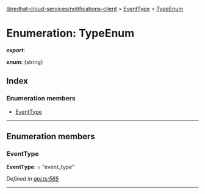 [@redhat-cloud-services/notifications-client](../README.md) > [EventType](../modules/eventtype.md) > [TypeEnum](../enums/eventtype.typeenum.md)

# Enumeration: TypeEnum

*__export__*: 

*__enum__*: {string}

## Index

### Enumeration members

* [EventType](eventtype.typeenum.md#eventtype)

---

## Enumeration members

<a id="eventtype"></a>

###  EventType

**EventType**:  = "event_type"

*Defined in [api.ts:565](https://github.com/RedHatInsights/javascript-clients/blob/master/packages/hooks/api.ts#L565)*

___

